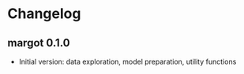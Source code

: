 
# Changelog

## margot 0.1.0

* Initial version: data exploration, model preparation, utility functions
